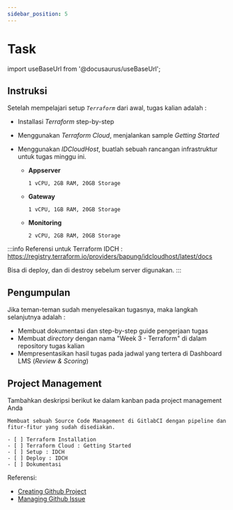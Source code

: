 ```yaml
---
sidebar_position: 5
---
```


# Task

import useBaseUrl from '@docusaurus/useBaseUrl';

## Instruksi

Setelah mempelajari setup _`Terraform`_ dari awal, tugas kalian adalah :

- Installasi _Terraform_ step-by-step
- Menggunakan _Terraform Cloud_, menjalankan sample _Getting Started_
- Menggunakan _IDCloudHost_, buatlah sebuah rancangan infrastruktur untuk tugas minggu ini.

  - **Appserver**
    ```
    1 vCPU, 2GB RAM, 20GB Storage
    ```
  - **Gateway**
    ```
    1 vCPU, 1GB RAM, 20GB Storage
    ```
  - **Monitoring**
    ```
    2 vCPU, 2GB RAM, 20GB Storage
    ```

:::info
Referensi untuk Terraform IDCH : https://registry.terraform.io/providers/bapung/idcloudhost/latest/docs

Bisa di deploy, dan di destroy sebelum server digunakan.
:::

## Pengumpulan

Jika teman-teman sudah menyelesaikan tugasnya, maka langkah selanjutnya adalah :
- Membuat dokumentasi dan step-by-step guide pengerjaan tugas
- Membuat _directory_ dengan nama "Week 3 - Terraform" di dalam repository tugas kalian
- Mempresentasikan hasil tugas pada jadwal yang tertera di Dashboard LMS (_Review & Scoring_)

## Project Management

Tambahkan deskripsi berikut ke dalam kanban pada project management Anda

```text
Membuat sebuah Source Code Management di GitlabCI dengan pipeline dan fitur-fitur yang sudah disediakan.

- [ ] Terraform Installation
- [ ] Terraform Cloud : Getting Started
- [ ] Setup : IDCH
- [ ] Deploy : IDCH
- [ ] Dokumentasi
```

Referensi:

- [Creating Github Project](https://dumbways-ebook.netlify.app/getting-started/project-management/membuat-project-managament)
- [Managing Github Issue](https://dumbways-ebook.netlify.app/getting-started/project-management/issue-dan-status-project)

